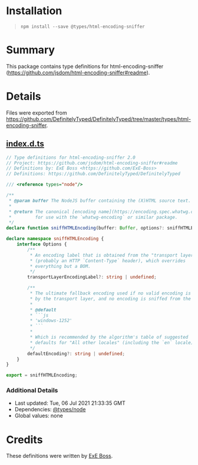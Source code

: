 # Installation
> `npm install --save @types/html-encoding-sniffer`

# Summary
This package contains type definitions for html-encoding-sniffer (https://github.com/jsdom/html-encoding-sniffer#readme).

# Details
Files were exported from https://github.com/DefinitelyTyped/DefinitelyTyped/tree/master/types/html-encoding-sniffer.
## [index.d.ts](https://github.com/DefinitelyTyped/DefinitelyTyped/tree/master/types/html-encoding-sniffer/index.d.ts)
````ts
// Type definitions for html-encoding-sniffer 2.0
// Project: https://github.com/jsdom/html-encoding-sniffer#readme
// Definitions by: ExE Boss <https://github.com/ExE-Boss>
// Definitions: https://github.com/DefinitelyTyped/DefinitelyTyped

/// <reference types="node"/>

/**
 * @param buffer The NodeJS buffer containing the (X)HTML source text.
 *
 * @return The canonical [encoding name](https://encoding.spec.whatwg.org/#names-and-labels)
 *         for use with the `whatwg-encoding` or similar package.
 */
declare function sniffHTMLEncoding(buffer: Buffer, options?: sniffHTMLEncoding.Options): string;

declare namespace sniffHTMLEncoding {
    interface Options {
        /**
         * An encoding label that is obtained from the "transport layer"
         * (probably an HTTP `Content-Type` header), which overrides
         * everything but a BOM.
         */
        transportLayerEncodingLabel?: string | undefined;

        /**
         * The ultimate fallback encoding used if no valid encoding is supplied
         * by the transport layer, and no encoding is sniffed from the bytes.
         *
         * @default
         * ```js
         * 'windows-1252'
         * ```
         *
         * Which is recommended by the algorithm's table of suggested
         * defaults for "All other locales" (including the `en` locale).
         */
        defaultEncoding?: string | undefined;
    }
}

export = sniffHTMLEncoding;

````

### Additional Details
 * Last updated: Tue, 06 Jul 2021 21:33:35 GMT
 * Dependencies: [@types/node](https://npmjs.com/package/@types/node)
 * Global values: none

# Credits
These definitions were written by [ExE Boss](https://github.com/ExE-Boss).
